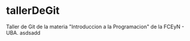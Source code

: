 # tallerDeGit

Taller de Git de la materia "Introduccion a la Programacion" de la FCEyN - UBA.
asdsadd